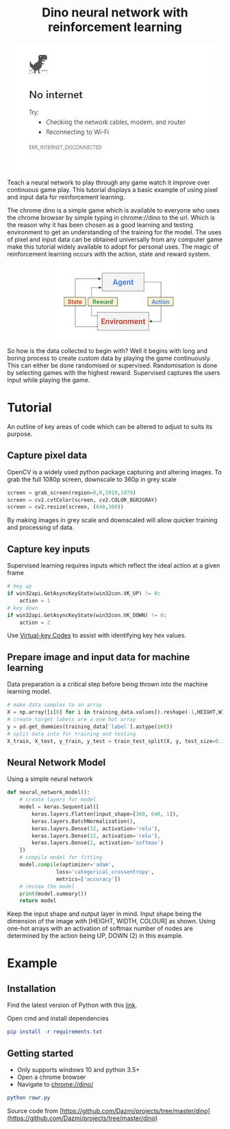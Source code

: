 <h1 align="center">Dino neural network with reinforcement learning</h1>
<div align="center">
  <a href="https://jaydendao.com/dino">
    <img src="assets/dino.JPG" alt="Chrome Dino" />
  </a>
</div>

Teach a neural network to play through any game watch it improve over continuous game play. This tutorial displays a basic example of using pixel and input data for reinforcement learning. 

The chrome dino is a simple game which is available to everyone who uses the chrome browser by simple typing in chrome://dino to the url. Which is the reason why it has been chosen as a good learning and testing environment to get an understanding of the training for the model. The uses of pixel and input data can be obtained universally from any computer game make this tutorial widely available to adopt for personal uses. The magic of reinforcement learning occurs with the action, state and reward system. 

<div align="center">
  <img src="assets/learning.png" alt="Reinforcement Learning" />
</div>

So how is the data collected to begin with? 
Well it begins with long and boring process to create custom data by playing the game continuously. This can either be done randomised or supervised. Randomisation is done by selecting games with the highest reward. Supervised captures the users input while playing the game. 

# Tutorial
An outline of key areas of code which can be altered to adjust to suits its purpose. 
## Capture pixel data
OpenCV is a widely used python package capturing and altering images. To grab the full 1080p screen, downscale to 360p in grey scale 
```python
screen = grab_screen(region=0,0,1919,1079)
screen = cv2.cvtColor(screen, cv2.COLOR_BGR2GRAY)
screen = cv2.resize(screen, (640,360))
```
By making images in grey scale and downscaled will allow quicker training and processing of data. 
## Capture key inputs
Supervised learning requires inputs which reflect the ideal action at a given frame
```python
# key up
if win32api.GetAsyncKeyState(win32con.VK_UP) != 0:
    action = 1 
# key down
if win32api.GetAsyncKeyState(win32con.VK_DOWN) != 0:
    action = 2
```
Use <a href="https://docs.microsoft.com/en-us/windows/win32/inputdev/virtual-key-codes">Virtual-key Codes</a> to assist with identifying key hex values.
## Prepare image and input data for machine learning
Data preparation is a critical step before being thrown into the machine learning model.
```python
# make data samples to an array
X = np.array([i[0] for i in training_data.values]).reshape(-1,HEIGHT,WIDTH, 1)
# create target labels are a one hot array
y = pd.get_dummies(training_data['label'].astype(int))
# split data into for training and testing
X_train, X_test, y_train, y_test = train_test_split(X, y, test_size=0.1, stratify=y, random_state=0)
```
## Neural Network Model
Using a simple neural network 
```python
def neural_network_model():
    # create layers for model
    model = keras.Sequential([
        keras.layers.Flatten(input_shape=[360, 640, 1]),
        keras.layers.BatchNormalization(),
        keras.layers.Dense(32, activation='relu'),
        keras.layers.Dense(32, activation='relu'),
        keras.layers.Dense(2, activation='softmax')
    ])
    # compile model for fitting
    model.compile(optimizer='adam',
                loss='categorical_crossentropy', 
                metrics=['accuracy'])
    # review the model
    print(model.summary())
    return model
```
Keep the input shape and output layer in mind. Input shape being the dimension of the image with [HEIGHT, WIDTH, COLOUR] as shown. Using one-hot arrays with an activation of softmax number of nodes are determined by the action being UP, DOWN (2) in this example.
# Example
## Installation
Find the latest version of Python with this [link](https://www.python.org/). 

Open cmd and install dependencies
```elm
pip install -r requirements.txt
```
## Getting started
- Only supports windows 10 and python 3.5+
- Open a chrome browser
- Navigate to [chrome://dino/](chrome://dino/)
```elm
python rawr.py
```
Source code from [https://github.com/Dazmi/projects/tree/master/dino](https://github.com/Dazmi/projects/tree/master/dino)
